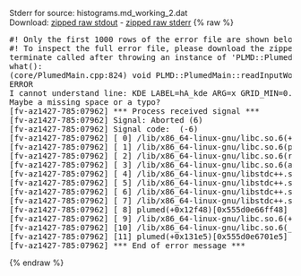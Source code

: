 Stderr for source:  histograms.md_working_2.dat   
Download: [zipped raw stdout](histograms.md_working_2.dat.plumed.stdout.txt.zip) - [zipped raw stderr](histograms.md_working_2.dat.plumed.stderr.txt.zip) 
{% raw %}
<pre>
#! Only the first 1000 rows of the error file are shown below
#! To inspect the full error file, please download the zipped raw stderr file above
terminate called after throwing an instance of 'PLMD::Plumed::ExceptionError'
what():
(core/PlumedMain.cpp:824) void PLMD::PlumedMain::readInputWords(const std::vector<std::__cxx11::basic_string<char> >&)
ERROR
I cannot understand line: KDE LABEL=hA_kde ARG=x GRID_MIN=0.0 GRID_MAX=3.0 GRID_BIN=100 BANDWIDTH=0.1
Maybe a missing space or a typo?
[fv-az1427-785:07962] *** Process received signal ***
[fv-az1427-785:07962] Signal: Aborted (6)
[fv-az1427-785:07962] Signal code:  (-6)
[fv-az1427-785:07962] [ 0] /lib/x86_64-linux-gnu/libc.so.6(+0x42520)[0x7f69f4c42520]
[fv-az1427-785:07962] [ 1] /lib/x86_64-linux-gnu/libc.so.6(pthread_kill+0x12c)[0x7f69f4c969fc]
[fv-az1427-785:07962] [ 2] /lib/x86_64-linux-gnu/libc.so.6(raise+0x16)[0x7f69f4c42476]
[fv-az1427-785:07962] [ 3] /lib/x86_64-linux-gnu/libc.so.6(abort+0xd3)[0x7f69f4c287f3]
[fv-az1427-785:07962] [ 4] /lib/x86_64-linux-gnu/libstdc++.so.6(+0xa2b9e)[0x7f69f50a2b9e]
[fv-az1427-785:07962] [ 5] /lib/x86_64-linux-gnu/libstdc++.so.6(+0xae20c)[0x7f69f50ae20c]
[fv-az1427-785:07962] [ 6] /lib/x86_64-linux-gnu/libstdc++.so.6(+0xae277)[0x7f69f50ae277]
[fv-az1427-785:07962] [ 7] /lib/x86_64-linux-gnu/libstdc++.so.6(__cxa_rethrow+0x4b)[0x7f69f50ae52b]
[fv-az1427-785:07962] [ 8] plumed(+0x12f48)[0x555d0e66ff48]
[fv-az1427-785:07962] [ 9] /lib/x86_64-linux-gnu/libc.so.6(+0x29d90)[0x7f69f4c29d90]
[fv-az1427-785:07962] [10] /lib/x86_64-linux-gnu/libc.so.6(__libc_start_main+0x80)[0x7f69f4c29e40]
[fv-az1427-785:07962] [11] plumed(+0x131e5)[0x555d0e6701e5]
[fv-az1427-785:07962] *** End of error message ***
</pre>
{% endraw %}
